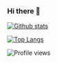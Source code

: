 ### Hi there 👋

[![Github stats](https://github-readme-stats.vercel.app/api?username=EvilEl&show_icons=true&theme=vue)](https://github.com/EvilEl)

[![Top Langs](https://github-readme-stats.vercel.app/api/top-langs/?username=EvilEl&show_icons=true&theme=vue)](https://github.com/EvilEl)

![Profile views](https://gpvc.arturio.dev/EvilEl)
